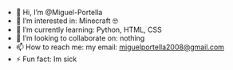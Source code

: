 - 👋 Hi, I’m @Miguel-Portella
- 👀 I’m interested in: Minecraft 🤓
- 🌱 I’m currently learning: Python, HTML, CSS
- 💞️ I’m looking to collaborate on: nothing
- 📫 How to reach me: my email: miguelportella2008@gmail.com
- ⚡ Fun fact: Im sick

<!---
Miguel-Portella/Miguel-Portella is a ✨ special ✨ repository because its `README.md` (this file) appears on your GitHub profile.
You can click the Preview link to take a look at your changes.
--->
